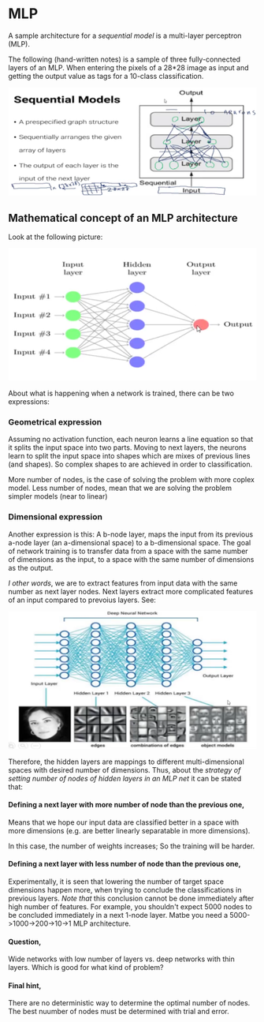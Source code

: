 


# MLP

A sample architecture for a *sequential model* is a multi-layer perceptron (MLP).

The following (hand-written notes) is a sample of three fully-connected layers of an MLP. When entering the pixels of a 28*28 image as input and getting the output value as tags for a 10-class classification.

![image info](../figs/seq_model_mlp.png)


## Mathematical concept of an MLP architecture

Look at the following picture:

![image info](../figs/mlp_architecture.png)

About what is happening when a network is trained, there can be two expressions:

### Geometrical expression

Assuming no activation function, each neuron learns a line equation so that it splits the input space into two parts. Moving to next layers, the neurons learn to split the input space into shapes which are mixes of previous lines (and shapes). So complex shapes to are achieved in order to classification.

More number of nodes, is the case of solving the problem with more coplex model. Less number of nodes, mean that we are solving the problem simpler models (near to linear)

### Dimensional expression

Another expression is this: A b-node layer, maps the input from its previous a-node layer (an a-dimensional space) to a b-dimensional space. The goal of network training is to transfer data from a space with the same number of dimensions as the input, to a space with the same number of dimensions as the output.

*I other words*, we are to extract features from input data with the same number as next layer nodes. Next layers extract more complicated features of an input compared to prevoius layers. See:

![image info](../figs/complex_features.png)

Therefore, the hidden layers are mappings to different multi-dimensional spaces with desired number of dimensions. Thus, about the *strategy of setting number of nodes of hidden layers in an MLP net* it can be stated that:


#### Defining a next layer with more number of node than the previous one, 

Means that we hope our input data are classified better in a space with more dimensions (e.g. are better linearly separatable in more dimensions).

In this case, the number of weights increases; So the training will be harder.


#### Defining a next layer with less number of node than the previous one,

Experimentally, it is seen that lowering the number of target space dimensions happen more, when trying to conclude the classifications in previous layers. *Note that* this conclusion cannot be done immediately after high number of features. For example, you shouldn't expect 5000 nodes to be concluded immediately in a next 1-node layer. Matbe you need a 5000->1000->200->10->1 MLP architecture.


#### Question,

Wide networks with low number of layers vs. deep networks with thin layers. Which is good for what kind of problem?


#### Final hint,

There are no deterministic way to determine the optimal number of nodes. The best nuumber of nodes must be determined with trial and error.

